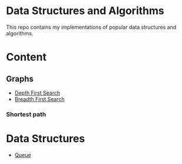 # Data Structures and Algorithms

This repo contains my implementations of popular data structures and algorithms.

# Content

## Graphs

- [Depth First Search](./src/graph/dfs.rs)
- [Breadth First Search](./src/graph/bfs.rs)

### Shortest path

# Data Structures

- [Queue](./src/data_structures/queue.rs)
